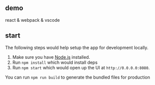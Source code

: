 ## demo

react & webpack & vscode

## start

The following steps would help setup the app for development locally.

1. Make sure you have [Node.js](https://nodejs.org/en/) installed.
2. Run `npm install` which would install deps
4. Run `npm start` which would open up the UI at `http://0.0.0.0:8080`.

You can run `npm run build` to generate the bundled files for production


